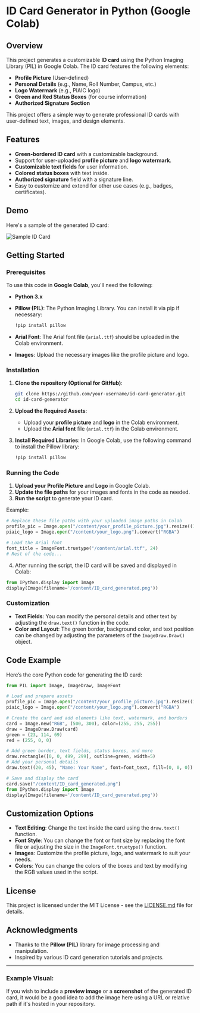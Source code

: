# **ID Card Generator in Python (Google Colab)**

## **Overview**
This project generates a customizable **ID card** using the Python Imaging Library (PIL) in Google Colab. The ID card features the following elements:
- **Profile Picture** (User-defined)
- **Personal Details** (e.g., Name, Roll Number, Campus, etc.)
- **Logo Watermark** (e.g., PIAIC logo)
- **Green and Red Status Boxes** (for course information)
- **Authorized Signature Section**
  
This project offers a simple way to generate professional ID cards with user-defined text, images, and design elements.

## **Features**
- **Green-bordered ID card** with a customizable background.
- Support for user-uploaded **profile picture** and **logo watermark**.
- **Customizable text fields** for user information.
- **Colored status boxes** with text inside.
- **Authorized signature** field with a signature line.
- Easy to customize and extend for other use cases (e.g., badges, certificates).

## **Demo**

Here's a sample of the generated ID card:

![Sample ID Card]([/content/ID_card_generated.png](https://github.com/moiz14553/CodeAlpha-/blob/main/ID_card_generated.png?raw=true))

## **Getting Started**

### **Prerequisites**

To use this code in **Google Colab**, you'll need the following:

- **Python 3.x**
- **Pillow (PIL)**: The Python Imaging Library. You can install it via pip if necessary:
  
  ```bash
  !pip install pillow
  ```

- **Arial Font**: The Arial font file (`arial.ttf`) should be uploaded in the Colab environment.
- **Images**: Upload the necessary images like the profile picture and logo.

### **Installation**

1. **Clone the repository (Optional for GitHub)**:
   ```bash
   git clone https://github.com/your-username/id-card-generator.git
   cd id-card-generator
   ```

2. **Upload the Required Assets**:
   - Upload your **profile picture** and **logo** in the Colab environment.
   - Upload the **Arial font** file (`arial.ttf`) in the Colab environment.

3. **Install Required Libraries**:
   In Google Colab, use the following command to install the Pillow library:
   ```bash
   !pip install pillow
   ```

### **Running the Code**

1. **Upload your Profile Picture** and **Logo** in Google Colab.
2. **Update the file paths** for your images and fonts in the code as needed.
3. **Run the script** to generate your ID card.

Example:
```python
# Replace these file paths with your uploaded image paths in Colab
profile_pic = Image.open("/content/your_profile_picture.jpg").resize((100, 100)) 
piaic_logo = Image.open("/content/your_logo.png").convert("RGBA")

# Load the Arial font
font_title = ImageFont.truetype("/content/arial.ttf", 24)
# Rest of the code...
```

4. After running the script, the ID card will be saved and displayed in Colab:

```python
from IPython.display import Image
display(Image(filename='/content/ID_card_generated.png'))
```

### **Customization**
- **Text Fields**: You can modify the personal details and other text by adjusting the `draw.text()` function in the code.
- **Color and Layout**: The green border, background color, and text position can be changed by adjusting the parameters of the `ImageDraw.Draw()` object.

## **Code Example**

Here’s the core Python code for generating the ID card:

```python
from PIL import Image, ImageDraw, ImageFont

# Load and prepare assets
profile_pic = Image.open("/content/your_profile_picture.jpg").resize((100, 100))
piaic_logo = Image.open("/content/your_logo.png").convert("RGBA")

# Create the card and add elements like text, watermark, and borders
card = Image.new("RGB", (500, 300), color=(255, 255, 255))
draw = ImageDraw.Draw(card)
green = (23, 114, 69)
red = (255, 0, 0)

# Add green border, text fields, status boxes, and more
draw.rectangle([0, 0, 499, 299], outline=green, width=5)
# Add your personal details
draw.text((20, 45), "Name: Your Name", font=font_text, fill=(0, 0, 0))

# Save and display the card
card.save("/content/ID_card_generated.png")
from IPython.display import Image
display(Image(filename='/content/ID_card_generated.png'))
```

## **Customization Options**
- **Text Editing**: Change the text inside the card using the `draw.text()` function.
- **Font Style**: You can change the font or font size by replacing the font file or adjusting the size in the `ImageFont.truetype()` function.
- **Images**: Customize the profile picture, logo, and watermark to suit your needs.
- **Colors**: You can change the colors of the boxes and text by modifying the RGB values used in the script.

## **License**

This project is licensed under the MIT License - see the [LICENSE.md](LICENSE.md) file for details.

## **Acknowledgments**
- Thanks to the **Pillow (PIL)** library for image processing and manipulation.
- Inspired by various ID card generation tutorials and projects.

---

### Example Visual:
If you wish to include a **preview image** or a **screenshot** of the generated ID card, it would be a good idea to add the image here using a URL or relative path if it's hosted in your repository.

